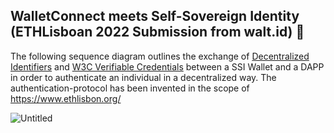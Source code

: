 ## WalletConnect meets Self-Sovereign Identity (ETHLisboan 2022 Submission from walt.id) 👋

The following sequence diagram outlines the exchange of [Decentralized Identifiers](https://www.w3.org/TR/did-core/) and [W3C Verifiable Credentials](https://www.w3.org/TR/vc-data-model/) between a SSI Wallet and a DAPP in order to authenticate an individual in a decentralized way. The authentication-protocol has been invented in the scope of https://www.ethlisbon.org/

![Untitled](https://user-images.githubusercontent.com/55081379/198869898-a133f22b-3eba-44bc-be49-002d0cabff7b.png)



<!--

**Here are some ideas to get you started:**

🙋‍♀️ A short introduction - what is your organization all about?
🌈 Contribution guidelines - how can the community get involved?
👩‍💻 Useful resources - where can the community find your docs? Is there anything else the community should know?
🍿 Fun facts - what does your team eat for breakfast?
🧙 Remember, you can do mighty things with the power of [Markdown](https://docs.github.com/github/writing-on-github/getting-started-with-writing-and-formatting-on-github/basic-writing-and-formatting-syntax)
-->

